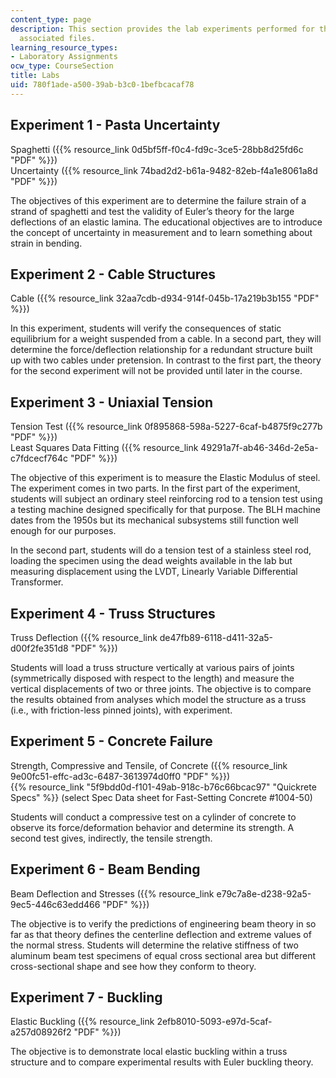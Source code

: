 ```yaml
---
content_type: page
description: This section provides the lab experiments performed for the course and
  associated files.
learning_resource_types:
- Laboratory Assignments
ocw_type: CourseSection
title: Labs
uid: 780f1ade-a500-39ab-b3c0-1befbcacaf78
---
```


Experiment 1 - Pasta Uncertainty
--------------------------------

Spaghetti ({{% resource_link 0d5bf5ff-f0c4-fd9c-3ce5-28bb8d25fd6c "PDF" %}})  
Uncertainty ({{% resource_link 74bad2d2-b61a-9482-82eb-f4a1e8061a8d "PDF" %}})

The objectives of this experiment are to determine the failure strain of a strand of spaghetti and test the validity of Euler’s theory for the large deflections of an elastic lamina. The educational objectives are to introduce the concept of uncertainty in measurement and to learn something about strain in bending.

Experiment 2 - Cable Structures
-------------------------------

Cable ({{% resource_link 32aa7cdb-d934-914f-045b-17a219b3b155 "PDF" %}})

In this experiment, students will verify the consequences of static equilibrium for a weight suspended from a cable. In a second part, they will determine the force/deflection relationship for a redundant structure built up with two cables under pretension. In contrast to the first part, the theory for the second experiment will not be provided until later in the course.

Experiment 3 - Uniaxial Tension
-------------------------------

Tension Test ({{% resource_link 0f895868-598a-5227-6caf-b4875f9c277b "PDF" %}})  
Least Squares Data Fitting ({{% resource_link 49291a7f-ab46-346d-2e5a-c7fdcecf764c "PDF" %}})

The objective of this experiment is to measure the Elastic Modulus of steel. The experiment comes in two parts. In the first part of the experiment, students will subject an ordinary steel reinforcing rod to a tension test using a testing machine designed specifically for that purpose. The BLH machine dates from the 1950s but its mechanical subsystems still function well enough for our purposes.

In the second part, students will do a tension test of a stainless steel rod, loading the specimen using the dead weights available in the lab but measuring displacement using the LVDT, Linearly Variable Differential Transformer.

Experiment 4 - Truss Structures
-------------------------------

Truss Deflection ({{% resource_link de47fb89-6118-d411-32a5-d00f2fe351d8 "PDF" %}})

Students will load a truss structure vertically at various pairs of joints (symmetrically disposed with respect to the length) and measure the vertical displacements of two or three joints. The objective is to compare the results obtained from analyses which model the structure as a truss (i.e., with friction-less pinned joints), with experiment.

Experiment 5 - Concrete Failure
-------------------------------

Strength, Compressive and Tensile, of Concrete ({{% resource_link 9e00fc51-effc-ad3c-6487-3613974d0ff0 "PDF" %}})  
{{% resource_link "5f9bdd0d-f101-49ab-918c-b76c66bcac97" "Quickrete Specs" %}} (select Spec Data sheet for Fast-Setting Concrete #1004-50)

Students will conduct a compressive test on a cylinder of concrete to observe its force/deformation behavior and determine its strength. A second test gives, indirectly, the tensile strength.

Experiment 6 - Beam Bending
---------------------------

Beam Deflection and Stresses ({{% resource_link e79c7a8e-d238-92a5-9ec5-446c63edd466 "PDF" %}})

The objective is to verify the predictions of engineering beam theory in so far as that theory defines the centerline deflection and extreme values of the normal stress. Students will determine the relative stiffness of two aluminum beam test specimens of equal cross sectional area but different cross-sectional shape and see how they conform to theory.

Experiment 7 - Buckling
-----------------------

Elastic Buckling ({{% resource_link 2efb8010-5093-e97d-5caf-a257d08926f2 "PDF" %}})

The objective is to demonstrate local elastic buckling within a truss structure and to compare experimental results with Euler buckling theory.